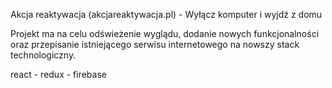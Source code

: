 Akcja reaktywacja (akcjareaktywacja.pl) - Wyłącz komputer i wyjdź z domu

Projekt ma na celu odświeżenie wyglądu, dodanie nowych funkcjonalności oraz przepisanie istniejącego serwisu internetowego na nowszy stack technologiczny.

react - redux - firebase